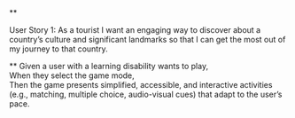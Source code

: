 **

User Story 1:
As a tourist I want an engaging way to discover about a country’s culture and significant landmarks so that I can get the most out of my journey to that country.

**
Given a user with a learning disability wants to play,  
When they select the game mode,  
Then the game presents simplified, accessible, and interactive activities (e.g., matching, multiple choice, audio-visual cues) that adapt to the user’s pace.